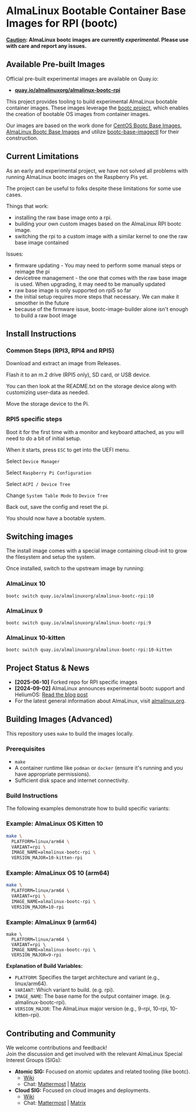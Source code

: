 # AlmaLinux Bootable Container Base Images for RPI (bootc)

**<ins>Caution</ins>: AlmaLinux bootc images are currently *experimental*. Please use with care and report any issues.**

## Available Pre-built Images

Official pre-built experimental images are available on Quay.io:

* **[quay.io/almalinuxorg/almalinux-bootc-rpi](https://quay.io/repository/almalinuxorg/almalinux-bootc-rpi?tab=tags)**

This project provides tooling to build experimental AlmaLinux bootable container images. These images leverage the [bootc project](https://containers.github.io/bootc/), which enables the creation of bootable OS images from container images.

Our images are based on the work done for [CentOS Bootc Base Images](https://gitlab.com/redhat/centos-stream/containers/bootc/-/tree/c10s?ref_type=heads), [AlmaLinux Bootc Base Images](https://github.com/almalinux/bootc-images) and utilize [bootc-base-imagectl](https://gitlab.com/fedora/bootc/base-images/-/blob/main/bootc-base-imagectl.md?ref_type=heads) for their construction.

## Current Limitations

As an early and experimental project, we have not solved all problems with running AlmaLinux bootc images on the Raspberry Pis yet.

The project can be useful to folks despite these limitations for some use cases.

Things that work:
* installing the raw base image onto a rpi.
* building your own custom images based on the AlmaLinux RPI bootc image.
* switching the rpi to a custom image with a similar kernel to one the raw base image contained

Issues:
* firmware updating - You may need to perform some manual steps or reimage the pi
* devicetree management - the one that comes with the raw base image is used. When upgrading, it may need to be manually updated
* raw base image is only supported on rpi5 so far
* the initial setup requires more steps that necessary. We can make it smoother in the future
* because of the firmware issue, bootc-image-builder alone isn't enough to build a raw boot image

## Install Instructions

### Common Steps (RPI3, RPI4 and RPI5)

Download and extract an image from Releases.

Flash it to an m.2 drive (RPI5 only), SD card, or USB device.

You can then look at the README.txt on the storage device along with customizing user-data as needed.

Move the storage device to the Pi.

### RPI5 specific steps

Boot it for the first time with a monitor and keyboard attached, as you will need to do a bit of initial setup.

When it starts, press `ESC` to get into the UEFI menu.

Select `Device Manager`

Select `Raspberry Pi Configuration`

Select `ACPI / Device Tree`

Change `System Table Mode` to `Device Tree`

Back out, save the config and reset the pi.

You should now have a bootable system.

## Switching images

The install image comes with a special image containing cloud-init to grow the filesystem and setup the system.

Once installed, switch to the upstream image by running:

### AlmaLinux 10
```
bootc switch quay.io/almalinuxorg/almalinux-bootc-rpi:10
```

### AlmaLinux 9
```
bootc switch quay.io/almalinuxorg/almalinux-bootc-rpi:9
```

### AlmaLinux 10-kitten
```
bootc switch quay.io/almalinuxorg/almalinux-bootc-rpi:10-kitten
```

## Project Status & News

* **[2025-06-10]** Forked repo for RPI specific images
* **[2024-09-02]** AlmaLinux announces experimental bootc support and HeliumOS: [Read the blog post](https://almalinux.org/blog/2024-09-02-bootc-almalinux-heliumos/)
* For the latest general information about AlmaLinux, visit [almalinux.org](https://almalinux.org/get-almalinux/).

## Building Images (Advanced)

This repository uses `make` to build the images locally.

### Prerequisites

* `make`
* A container runtime like `podman` or `docker` (ensure it's running and you have appropriate permissions).
* Sufficient disk space and internet connectivity.

### Build Instructions

The following examples demonstrate how to build specific variants:

### Example: AlmaLinux OS Kitten 10

```bash
make \
  PLATFORM=linux/arm64 \
  VARIANT=rpi \
  IMAGE_NAME=almalinux-bootc-rpi \
  VERSION_MAJOR=10-kitten-rpi
```

### Example: AlmaLinux OS 10 (arm64)

```bash
make \
  PLATFORM=linux/arm64 \
  VARIANT=rpi \
  IMAGE_NAME=almalinux-bootc-rpi \
  VERSION_MAJOR=10-rpi
```

### Example: AlmaLinux 9 (arm64)

```  
make \  
  PLATFORM=linux/arm64 \
  VARIANT=rpi \
  IMAGE_NAME=almalinux-bootc-rpi \
  VERSION_MAJOR=9-rpi
```

**Explanation of Build Variables:**

* `PLATFORM`: Specifies the target architecture and variant (e.g., linux/arm64).
* `VARIANT`: Which variant to build. (e.g. rpi).
* `IMAGE_NAME`: The base name for the output container image. (e.g. almalinux-bootc-rpi).
* `VERSION_MAJOR`: The AlmaLinux major version (e.g., 9-rpi, 10-rpi, 10-kitten-rpi).

## Contributing and Community

We welcome contributions and feedback!  
Join the discussion and get involved with the relevant AlmaLinux Special Interest Groups (SIGs):

* **Atomic SIG:** Focused on atomic updates and related tooling (like bootc).  
  * [Wiki](https://wiki.almalinux.org/sigs/Atomic.html)  
  * Chat: [Mattermost](https://chat.almalinux.org/almalinux/channels/sigatomic) | [Matrix](https://matrix.to/#/#sig-atomic:almalinux.im)  
* **Cloud SIG:** Focused on cloud images and deployments.  
  * [Wiki](https://wiki.almalinux.org/sigs/Cloud.html)  
  * Chat: [Mattermost](https://chat.almalinux.org/almalinux/channels/sigcloud) | [Matrix](https://matrix.to/#/#sig-cloud:almalinux.im)
